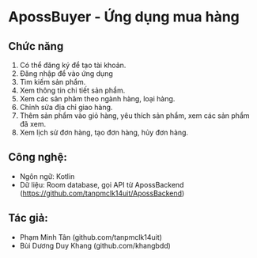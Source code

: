 # ApossBuyer - Ứng dụng mua hàng
## Chức năng
1) Có thể đăng ký để tạo tài khoản.
2) Đăng nhập để vào ứng dụng
3) Tìm kiếm sản phẩm.
4) Xem thông tin chi tiết sản phẩm.
5) Xem các sản phâm theo ngành hàng, loại hàng.
6) Chỉnh sửa địa chỉ giao hàng.
7) Thêm sản phẩm vào giỏ hàng, yêu thích sản phẩm, xem các sản phẩm đã xem.
8) Xem lịch sử đơn hàng, tạo đơn hàng, hủy đơn hàng.
## Công nghệ:
+ Ngôn ngữ: Kotlin
+ Dữ liệu: Room database, gọi API từ ApossBackend (https://github.com/tanpmclk14uit/ApossBackend)
## Tác giả:
+ Phạm Minh Tân (github.com/tanpmclk14uit)
+ Bùi Dương Duy Khang (github.com/khangbdd)
